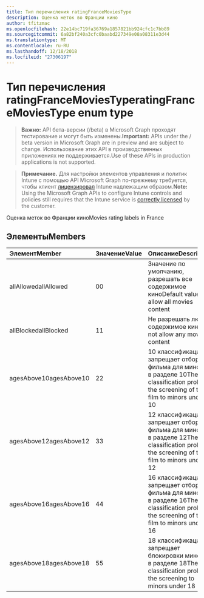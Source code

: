 ```yaml
---
title: Тип перечисления ratingFranceMoviesType
description: Оценка меток во Франции кино
author: tfitzmac
ms.openlocfilehash: 22e14bc719fa36769a1857821bb924cfc1c7bb89
ms.sourcegitcommit: 6a82bf240a3cfc0baabd227349e08a08311e3d44
ms.translationtype: MT
ms.contentlocale: ru-RU
ms.lasthandoff: 12/18/2018
ms.locfileid: "27306197"
---
```

# <a name="ratingfrancemoviestype-enum-type"></a><span data-ttu-id="f7e92-103">Тип перечисления ratingFranceMoviesType</span><span class="sxs-lookup"><span data-stu-id="f7e92-103">ratingFranceMoviesType enum type</span></span>

> <span data-ttu-id="f7e92-104">**Важно:** API бета-версии (/beta) в Microsoft Graph проходят тестирование и могут быть изменены.</span><span class="sxs-lookup"><span data-stu-id="f7e92-104">**Important:** APIs under the / beta version in Microsoft Graph are in preview and are subject to change.</span></span> <span data-ttu-id="f7e92-105">Использование этих API в производственных приложениях не поддерживается.</span><span class="sxs-lookup"><span data-stu-id="f7e92-105">Use of these APIs in production applications is not supported.</span></span>

> <span data-ttu-id="f7e92-106">**Примечание.** Для настройки элементов управления и политик Intune с помощью API Microsoft Graph по-прежнему требуется, чтобы клиент [лицензировал](https://go.microsoft.com/fwlink/?linkid=839381) Intune надлежащим образом.</span><span class="sxs-lookup"><span data-stu-id="f7e92-106">**Note:** Using the Microsoft Graph APIs to configure Intune controls and policies still requires that the Intune service is [correctly licensed](https://go.microsoft.com/fwlink/?linkid=839381) by the customer.</span></span>

<span data-ttu-id="f7e92-107">Оценка меток во Франции кино</span><span class="sxs-lookup"><span data-stu-id="f7e92-107">Movies rating labels in France</span></span>
## <a name="members"></a><span data-ttu-id="f7e92-108">Элементы</span><span class="sxs-lookup"><span data-stu-id="f7e92-108">Members</span></span>
|<span data-ttu-id="f7e92-109">Элемент</span><span class="sxs-lookup"><span data-stu-id="f7e92-109">Member</span></span>|<span data-ttu-id="f7e92-110">Значение</span><span class="sxs-lookup"><span data-stu-id="f7e92-110">Value</span></span>|<span data-ttu-id="f7e92-111">Описание</span><span class="sxs-lookup"><span data-stu-id="f7e92-111">Description</span></span>|
|:---|:---|:---|
|<span data-ttu-id="f7e92-112">allAllowed</span><span class="sxs-lookup"><span data-stu-id="f7e92-112">allAllowed</span></span>|<span data-ttu-id="f7e92-113">0</span><span class="sxs-lookup"><span data-stu-id="f7e92-113">0</span></span>|<span data-ttu-id="f7e92-114">Значение по умолчанию, разрешать все содержимое кино</span><span class="sxs-lookup"><span data-stu-id="f7e92-114">Default value, allow all movies content</span></span>|
|<span data-ttu-id="f7e92-115">allBlocked</span><span class="sxs-lookup"><span data-stu-id="f7e92-115">allBlocked</span></span>|<span data-ttu-id="f7e92-116">1</span><span class="sxs-lookup"><span data-stu-id="f7e92-116">1</span></span>|<span data-ttu-id="f7e92-117">Не разрешать любое содержимое кино</span><span class="sxs-lookup"><span data-stu-id="f7e92-117">Do not allow any movies content</span></span>|
|<span data-ttu-id="f7e92-118">agesAbove10</span><span class="sxs-lookup"><span data-stu-id="f7e92-118">agesAbove10</span></span>|<span data-ttu-id="f7e92-119">2</span><span class="sxs-lookup"><span data-stu-id="f7e92-119">2</span></span>|<span data-ttu-id="f7e92-120">10 классификации запрещает отбора фильма для минорам в разделе 10</span><span class="sxs-lookup"><span data-stu-id="f7e92-120">The 10 classification prohibits the screening of the film to minors under 10</span></span>|
|<span data-ttu-id="f7e92-121">agesAbove12</span><span class="sxs-lookup"><span data-stu-id="f7e92-121">agesAbove12</span></span>|<span data-ttu-id="f7e92-122">3</span><span class="sxs-lookup"><span data-stu-id="f7e92-122">3</span></span>|<span data-ttu-id="f7e92-123">12 классификации запрещает отбора фильма для минорам в разделе 12</span><span class="sxs-lookup"><span data-stu-id="f7e92-123">The 12 classification prohibits the screening of the film to minors under 12</span></span>|
|<span data-ttu-id="f7e92-124">agesAbove16</span><span class="sxs-lookup"><span data-stu-id="f7e92-124">agesAbove16</span></span>|<span data-ttu-id="f7e92-125">4</span><span class="sxs-lookup"><span data-stu-id="f7e92-125">4</span></span>|<span data-ttu-id="f7e92-126">16 классификации запрещает отбора фильма для минорам в разделе 16</span><span class="sxs-lookup"><span data-stu-id="f7e92-126">The 16 classification prohibits the screening of the film to minors under 16</span></span>|
|<span data-ttu-id="f7e92-127">agesAbove18</span><span class="sxs-lookup"><span data-stu-id="f7e92-127">agesAbove18</span></span>|<span data-ttu-id="f7e92-128">5</span><span class="sxs-lookup"><span data-stu-id="f7e92-128">5</span></span>|<span data-ttu-id="f7e92-129">18 классификации запрещает блокировки минорам в разделе 18</span><span class="sxs-lookup"><span data-stu-id="f7e92-129">The 18 classification prohibits the screening to minors under 18</span></span>|





